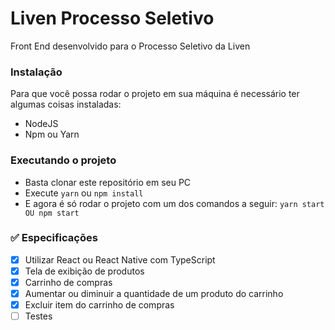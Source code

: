 # Liven Processo Seletivo

Front End desenvolvido para o Processo Seletivo da Liven

### Instalação

Para que você possa rodar o projeto em sua máquina é necessário ter algumas coisas instaladas:

- NodeJS
- Npm ou Yarn

### Executando o projeto

- Basta clonar este repositório em seu PC
- Execute `yarn` ou `npm install`
- E agora é só rodar o projeto com um dos comandos a seguir: `yarn start OU npm start`

### ✅ Especificações

- [x] Utilizar React ou React Native com TypeScript
- [x] Tela de exibição de produtos
- [x] Carrinho de compras
- [x] Aumentar ou diminuir a quantidade de um produto do carrinho
- [x] Excluir item do carrinho de compras
- [ ] Testes
